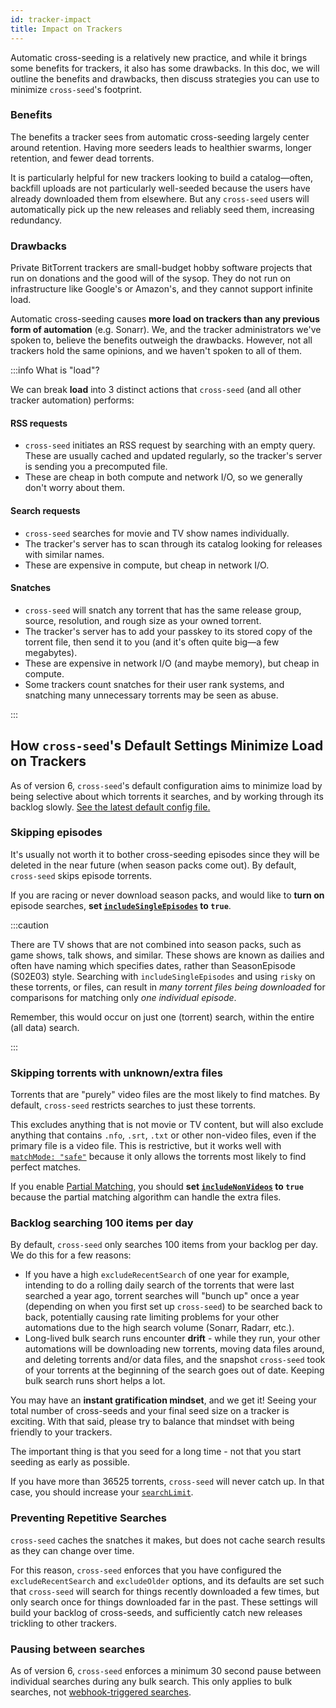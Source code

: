 ```yaml
---
id: tracker-impact
title: Impact on Trackers
---
```


Automatic cross-seeding is a relatively new practice, and while it brings some
benefits for trackers, it also has some drawbacks. In this doc, we will outline
the benefits and drawbacks, then discuss strategies you can use to minimize
`cross-seed`'s footprint.

### Benefits

The benefits a tracker sees from automatic cross-seeding largely center around
retention. Having more seeders leads to healthier swarms, longer retention, and
fewer dead torrents.

It is particularly helpful for new trackers looking to build a catalog—often,
backfill uploads are not particularly well-seeded because the users have already
downloaded them from elsewhere. But any `cross-seed` users will automatically
pick up the new releases and reliably seed them, increasing redundancy.

### Drawbacks

Private BitTorrent trackers are small-budget hobby software projects that run on
donations and the good will of the sysop. They do not run on infrastructure like
Google's or Amazon's, and they cannot support infinite load.

Automatic cross-seeding causes **more load on trackers than any previous form of
automation** (e.g. Sonarr). We, and the tracker administrators we've spoken to,
believe the benefits outweigh the drawbacks. However, not all trackers hold the
same opinions, and we haven't spoken to all of them.

:::info What is "load"?

We can break **load** into 3 distinct actions that `cross-seed` (and all other
tracker automation) performs:

#### RSS requests

-   `cross-seed` initiates an RSS request by searching with an empty query.
    These are usually cached and updated regularly, so the tracker's server is
    sending you a precomputed file.
-   These are cheap in both compute and network I/O, so we generally don't worry
    about them.

#### Search requests

-   `cross-seed` searches for movie and TV show names individually.
-   The tracker's server has to scan through its catalog looking for releases
    with similar names.
-   These are expensive in compute, but cheap in network I/O.

#### Snatches

-   `cross-seed` will snatch any torrent that has the same release group,
    source, resolution, and rough size as your owned torrent.
-   The tracker's server has to add your passkey to its stored copy of the
    torrent file, then send it to you (and it's often quite big—a few
    megabytes).
-   These are expensive in network I/O (and maybe memory), but cheap in compute.
-   Some trackers count snatches for their user rank systems, and snatching many
    unnecessary torrents may be seen as abuse.

:::

## How `cross-seed`'s Default Settings Minimize Load on Trackers

As of version 6, `cross-seed`'s default configuration aims to minimize load by
being selective about which torrents it searches, and by working through its
backlog slowly.
[See the latest default config file.](https://github.com/cross-seed/cross-seed/blob/master/src/config.template.cjs)

### Skipping episodes

It's usually not worth it to bother cross-seeding episodes since they will be
deleted in the near future (when season packs come out). By default,
`cross-seed` skips episode torrents.

If you are racing or never download season packs, and would like to **turn on**
episode searches, **set
[`includeSingleEpisodes`](options.md#includesingleepisodes) to `true`**.

:::caution

There are TV shows that are not combined into season packs, such as game shows,
talk shows, and similar. These shows are known as dailies and often have naming
which specifies dates, rather than SeasonEpisode (S02E03) style. Searching with
`includeSingleEpisodes` and using `risky` on these torrents, or files, can
result in _many torrent files being downloaded_ for comparisons for matching
only _one individual episode_.

Remember, this would occur on just one (torrent) search, within the entire (all
data) search.

:::

### Skipping torrents with unknown/extra files

Torrents that are "purely" video files are the most likely to find matches. By
default, `cross-seed` restricts searches to just these torrents.

This excludes anything that is not movie or TV content, but will also exclude
anything that contains `.nfo`, `.srt`, `.txt` or other non-video files, even if
the primary file is a video file. This is restrictive, but it works well with
[`matchMode: "safe"`](options.md#matchmode) because it only allows the torrents
most likely to find perfect matches.

If you enable [Partial Matching](../tutorials/partial-matching.md), you should
**set [`includeNonVideos`](options.md#includenonvideos) to `true`** because the
partial matching algorithm can handle the extra files.

### Backlog searching 100 items per day

By default, `cross-seed` only searches 100 items from your backlog per day. We
do this for a few reasons:

-   If you have a high `excludeRecentSearch` of one year for example, intending
    to do a rolling daily search of the torrents that were last searched a year
    ago, torrent searches will "bunch up" once a year (depending on when you
    first set up `cross-seed`) to be searched back to back, potentially causing
    rate limiting problems for your other automations due to the high search
    volume (Sonarr, Radarr, etc.).
-   Long-lived bulk search runs encounter **drift** - while they run, your other
    automations will be downloading new torrents, moving data files around, and
    deleting torrents and/or data files, and the snapshot `cross-seed` took of
    your torrents at the beginning of the search goes out of date. Keeping bulk
    search runs short helps a lot.

You may have an **instant gratification mindset**, and we get it! Seeing your
total number of cross-seeds and your final seed size on a tracker is exciting.
With that said, please try to balance that mindset with being friendly to your
trackers.

The important thing is that you seed for a long time - not that you start
seeding as early as possible.

If you have more than 36525 torrents, `cross-seed` will never catch up. In that
case, you should increase your [`searchLimit`](options.md#searchlimit).

### Preventing Repetitive Searches

`cross-seed` caches the snatches it makes, but does not cache search results as
they can change over time.

For this reason, `cross-seed` enforces that you have configured the
`excludeRecentSearch` and `excludeOlder` options, and its defaults are set such
that `cross-seed` will search for things recently downloaded a few times, but
only search once for things downloaded far in the past. These settings will
build your backlog of cross-seeds, and sufficiently catch new releases trickling
to other trackers.

### Pausing between searches

As of version 6, `cross-seed` enforces a minimum 30 second pause between
individual searches during any bulk search. This only applies to bulk searches,
not [webhook-triggered searches](../tutorials/triggering-searches.md).
